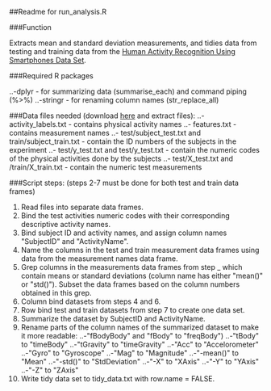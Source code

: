 ##Readme for run_analysis.R

###Function

Extracts mean and standard deviation measurements, and tidies data from testing and training data from the [Human Activity Recognition Using Smartphones Data Set](https://archive.ics.uci.edu/ml/datasets/Human+Activity+Recognition+Using+Smartphones).

###Required R packages

..-dplyr - for summarizing data (summarise_each) and command piping (%>%)
..-stringr - for renaming column names (str_replace_all)

###Data files needed (download [here](https://d396qusza40orc.cloudfront.net/getdata%2Fprojectfiles%2FUCI%20HAR%20Dataset.zip) and extract files):
..- activity_labels.txt - contains physical activity names
..- features.txt - contains measurement names
..- test/subject_test.txt and train/subject_train.txt - contain the ID numbers of the subjects in the experiment
..- test/y_test.txt and test/y_test.txt - contain the numeric codes of the physical activities done by the subjects
..- test/X_test.txt and /train/X_train.txt - contain the numeric test measurements

###Script steps: (steps 2-7 must be done for both test and train data frames)

1. Read files into separate data frames.
2. Bind the test activities numeric codes with their corresponding descriptive activity names.
4. Bind subject ID and activity names, and assign column names "SubjectID" and "ActivityName".
5. Name the columns in the test and train measurement data frames using data from the measurement names data frame.
6. Grep columns in the measurements data frames from step _ which contain means or standard deviations (column name has either "mean()" or "std()"). Subset the data frames based on the column numbers obtained in this grep.
7. Column bind datasets from steps 4 and 6.
8. Row bind test and train datasets from step 7 to create one data set.
9. Summarize the dataset by SubjectID and ActivityName.
10. Rename parts of the column names of the summarized dataset to make it more readable:
..-"fBodyBody" and "fBody" to "freqBody")
..-"tBody" to "timeBody"
..-"tGravity" to "timeGravity"
..-"Acc" to "Accelorometer"
..-"Gyro" to "Gyroscope"
..-"Mag" to "Magnitude"
..-"-mean()" to "Mean"
..-"-std()" to "StdDeviation"
..-"-X" to "XAxis"
..-"-Y" to "YAxis"
..-"-Z" to "ZAxis"
11. Write tidy data set to tidy_data.txt with row.name = FALSE.